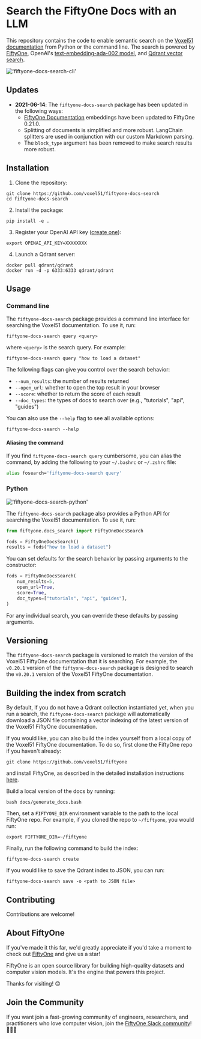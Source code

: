 # Search the FiftyOne Docs with an LLM

This repository contains the code to enable semantic search on the
[Voxel51 documentation](https://docs.voxel51.com) from Python or the command
line. The search is powered by [FiftyOne](https://github.com/voxel51/fiftyone),
OpenAI's [text-embedding-ada-002 model](https://platform.openai.com/docs/guides/embeddings), and [Qdrant vector search](https://qdrant.tech/).

!['fiftyone-docs-search-cli'](fiftyone/docs_search/images/cli_example.gif)

## Updates

- **2021-06-14**: The `fiftyone-docs-search` package has been updated in the following ways:
  - [FiftyOne Documentation](https://voxel51.com/docs/fiftyone) embeddings have been updated to FiftyOne 0.21.0.
  - Splitting of documents is simplified and more robust. LangChain splitters are used in conjunction with our custom Markdown parsing.
  - The `block_type` argument has been removed to make search results more robust.

## Installation

1. Clone the repository:

```shell
git clone https://github.com/voxel51/fiftyone-docs-search
cd fiftyone-docs-search
```

2. Install the package:

```shell
pip install -e .
```

3. Register your OpenAI API key
   ([create one](https://platform.openai.com/account/api-keys)):

```shell
export OPENAI_API_KEY=XXXXXXXX
```

4. Launch a Qdrant server:

```shell
docker pull qdrant/qdrant
docker run -d -p 6333:6333 qdrant/qdrant
```

## Usage

### Command line

The `fiftyone-docs-search` package provides a command line interface for
searching the Voxel51 documentation. To use it, run:

```shell
fiftyone-docs-search query <query>
```

where `<query>` is the search query. For example:

```shell
fiftyone-docs-search query "how to load a dataset"
```

The following flags can give you control over the search behavior:

- `--num_results`: the number of results returned
- `--open_url`: whether to open the top result in your browser
- `--score`: whether to return the score of each result
- `--doc_types`: the types of docs to search over (e.g., "tutorials", "api", "guides")

You can also use the `--help` flag to see all available options:

```shell
fiftyone-docs-search --help
```

#### Aliasing the command

If you find `fiftyone-docs-search query` cumbersome, you can alias the command, by adding the following to your `~/.bashrc` or `~/.zshrc` file:

```bash
alias fosearch='fiftyone-docs-search query'
```

### Python

!['fiftyone-docs-search-python'](fiftyone/docs_search/images/python_example.gif)

The `fiftyone-docs-search` package also provides a Python API for searching the
Voxel51 documentation. To use it, run:

```py
from fiftyone.docs_search import FiftyOneDocsSearch

fods = FiftyOneDocsSearch()
results = fods("how to load a dataset")
```

You can set defaults for the search behavior by passing arguments to the
constructor:

```py
fods = FiftyOneDocsSearch(
    num_results=5,
    open_url=True,
    score=True,
    doc_types=["tutorials", "api", "guides"],
)
```

For any individual search, you can override these defaults by passing arguments.

## Versioning

The `fiftyone-docs-search` package is versioned to match the version of the
Voxel51 FiftyOne documentation that it is searching. For example, the `v0.20.1`
version of the `fiftyone-docs-search` package is designed to search the
`v0.20.1` version of the Voxel51 FiftyOne documentation.

## Building the index from scratch

By default, if you do not have a Qdrant collection instantiated yet, when you
run a search, the `fiftyone-docs-search` package will automatically download
a JSON file containing a vector indexing of the latest version of the Voxel51
FiftyOne documentation.

If you would like, you can also build the index yourself from a local copy of
the Voxel51 FiftyOne documentation. To do so, first clone the FiftyOne repo if
you haven't already:

```shell
git clone https://github.com/voxel51/fiftyone
```

and install FiftyOne, as described in the detailed installation instructions
[here](https://github.com/voxel51/fiftyone#installation-1).

Build a local version of the docs by running:

```shell
bash docs/generate_docs.bash
```

Then, set a `FIFTYONE_DIR` environment variable to the path to the local
FiftyOne repo. For example, if you cloned the repo to `~/fiftyone`, you would
run:

```shell
export FIFTYONE_DIR=~/fiftyone
```

Finally, run the following command to build the index:

```shell
fiftyone-docs-search create
```

If you would like to save the Qdrant index to JSON, you can run:

```shell
fiftyone-docs-search save -o <path to JSON file>
```

## Contributing

Contributions are welcome!

## About FiftyOne

If you've made it this far, we'd greatly appreciate if you'd take a moment to
check out [FiftyOne](https://github.com/voxel51/fiftyone) and give us a star!

FiftyOne is an open source library for building high-quality datasets and
computer vision models. It's the engine that powers this project.

Thanks for visiting! 😊

## Join the Community

If you want join a fast-growing community of engineers, researchers, and
practitioners who love computer vision, join the
[FiftyOne Slack community](https://slack.voxel51.com/)! 🚀🚀🚀
